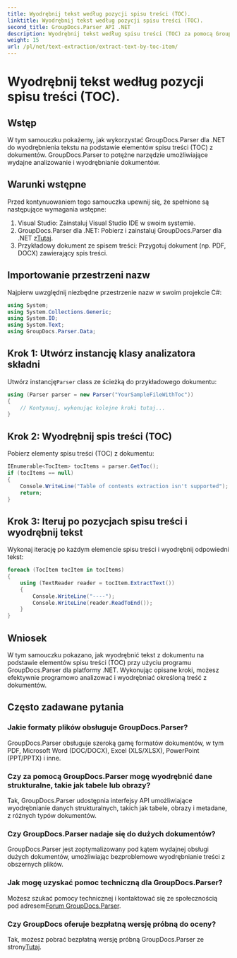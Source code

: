 ```yaml
---
title: Wyodrębnij tekst według pozycji spisu treści (TOC).
linktitle: Wyodrębnij tekst według pozycji spisu treści (TOC).
second_title: GroupDocs.Parser API .NET
description: Wyodrębnij tekst według spisu treści (TOC) za pomocą GroupDocs.Parser dla .NET. Poznaj wydajne techniki analizowania dokumentów w celu ekstrakcji danych strukturalnych.
weight: 15
url: /pl/net/text-extraction/extract-text-by-toc-item/
---
```


# Wyodrębnij tekst według pozycji spisu treści (TOC).

## Wstęp
W tym samouczku pokażemy, jak wykorzystać GroupDocs.Parser dla .NET do wyodrębnienia tekstu na podstawie elementów spisu treści (TOC) z dokumentów. GroupDocs.Parser to potężne narzędzie umożliwiające wydajne analizowanie i wyodrębnianie dokumentów.
## Warunki wstępne
Przed kontynuowaniem tego samouczka upewnij się, że spełnione są następujące wymagania wstępne:
1. Visual Studio: Zainstaluj Visual Studio IDE w swoim systemie.
2.  GroupDocs.Parser dla .NET: Pobierz i zainstaluj GroupDocs.Parser dla .NET z[Tutaj](https://releases.groupdocs.com/parser/net/).
3. Przykładowy dokument ze spisem treści: Przygotuj dokument (np. PDF, DOCX) zawierający spis treści.

## Importowanie przestrzeni nazw
Najpierw uwzględnij niezbędne przestrzenie nazw w swoim projekcie C#:
```csharp
using System;
using System.Collections.Generic;
using System.IO;
using System.Text;
using GroupDocs.Parser.Data;
```
## Krok 1: Utwórz instancję klasy analizatora składni
 Utwórz instancję`Parser` class ze ścieżką do przykładowego dokumentu:
```csharp
using (Parser parser = new Parser("YourSampleFileWithToc"))
{
    // Kontynuuj, wykonując kolejne kroki tutaj...
}
```
## Krok 2: Wyodrębnij spis treści (TOC)
Pobierz elementy spisu treści (TOC) z dokumentu:
```csharp
IEnumerable<TocItem> tocItems = parser.GetToc();
if (tocItems == null)
{
    Console.WriteLine("Table of contents extraction isn't supported");
    return;
}
```
## Krok 3: Iteruj po pozycjach spisu treści i wyodrębnij tekst
Wykonaj iterację po każdym elemencie spisu treści i wyodrębnij odpowiedni tekst:
```csharp
foreach (TocItem tocItem in tocItems)
{
    using (TextReader reader = tocItem.ExtractText())
    {
        Console.WriteLine("----");
        Console.WriteLine(reader.ReadToEnd());
    }
}
```

## Wniosek
W tym samouczku pokazano, jak wyodrębnić tekst z dokumentu na podstawie elementów spisu treści (TOC) przy użyciu programu GroupDocs.Parser dla platformy .NET. Wykonując opisane kroki, możesz efektywnie programowo analizować i wyodrębniać określoną treść z dokumentów.

## Często zadawane pytania
### Jakie formaty plików obsługuje GroupDocs.Parser?
GroupDocs.Parser obsługuje szeroką gamę formatów dokumentów, w tym PDF, Microsoft Word (DOC/DOCX), Excel (XLS/XLSX), PowerPoint (PPT/PPTX) i inne.
### Czy za pomocą GroupDocs.Parser mogę wyodrębnić dane strukturalne, takie jak tabele lub obrazy?
Tak, GroupDocs.Parser udostępnia interfejsy API umożliwiające wyodrębnianie danych strukturalnych, takich jak tabele, obrazy i metadane, z różnych typów dokumentów.
### Czy GroupDocs.Parser nadaje się do dużych dokumentów?
GroupDocs.Parser jest zoptymalizowany pod kątem wydajnej obsługi dużych dokumentów, umożliwiając bezproblemowe wyodrębnianie treści z obszernych plików.
### Jak mogę uzyskać pomoc techniczną dla GroupDocs.Parser?
 Możesz szukać pomocy technicznej i kontaktować się ze społecznością pod adresem[Forum GroupDocs.Parser](https://forum.groupdocs.com/c/parser/17).
### Czy GroupDocs oferuje bezpłatną wersję próbną do oceny?
Tak, możesz pobrać bezpłatną wersję próbną GroupDocs.Parser ze strony[Tutaj](https://releases.groupdocs.com/).